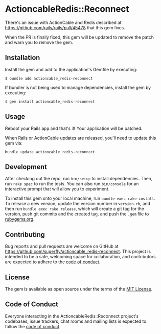 # ActioncableRedis::Reconnect

There's an issue with ActionCable and Redis described at https://github.com/rails/rails/pull/45478 that this gem fixes.

When the PR is finally fixed, this gem will be updated to remove the patch and warn you to remove the gem.

## Installation

Install the gem and add to the application's Gemfile by executing:

    $ bundle add actioncable_redis-reconnect

If bundler is not being used to manage dependencies, install the gem by executing:

    $ gem install actioncable_redis-reconnect

## Usage

Reboot your Rails app and that's it! Your application will be patched.

When Rails or ActionCable updates are released, you'll need to update this gem via:

```
bundle update actioncable_redis-reconnect
```

## Development

After checking out the repo, run `bin/setup` to install dependencies. Then, run `rake spec` to run the tests. You can also run `bin/console` for an interactive prompt that will allow you to experiment.

To install this gem onto your local machine, run `bundle exec rake install`. To release a new version, update the version number in `version.rb`, and then run `bundle exec rake release`, which will create a git tag for the version, push git commits and the created tag, and push the `.gem` file to [rubygems.org](https://rubygems.org).

## Contributing

Bug reports and pull requests are welcome on GitHub at https://github.com/superfly/actioncable_redis-reconnect. This project is intended to be a safe, welcoming space for collaboration, and contributors are expected to adhere to the [code of conduct](https://github.com/superfly/actioncable_redis-reconnect/blob/main/CODE_OF_CONDUCT.md).

## License

The gem is available as open source under the terms of the [MIT License](https://opensource.org/licenses/MIT).

## Code of Conduct

Everyone interacting in the ActioncableRedis::Reconnect project's codebases, issue trackers, chat rooms and mailing lists is expected to follow the [code of conduct](https://github.com/superfly/actioncable_redis-reconnect/blob/main/CODE_OF_CONDUCT.md).
